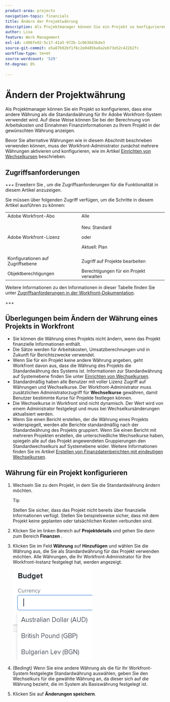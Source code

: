 ```yaml
---
product-area: projects
navigation-topic: financials
title: Ändern der Projektwährung
description: Als Projektmanager können Sie ein Projekt so konfigurieren, dass eine andere Währung als die Standardwährung für Ihr Adobe Workfront-System verwendet wird. Auf diese Weise können Sie bei der Berechnung von Arbeitskosten und Einnahmen Finanzinformationen zu Ihrem Projekt in der gewünschten Währung anzeigen.
author: Lisa
feature: Work Management
exl-id: c496fe92-5c17-41a5-972b-1c063643bde3
source-git-commit: e5a87b92bf1f6c2e0485ba8a2eb73e52c422b2fc
workflow-type: tm+mt
source-wordcount: '529'
ht-degree: 0%

---
```


# Ändern der Projektwährung

Als Projektmanager können Sie ein Projekt so konfigurieren, dass eine andere Währung als die Standardwährung für Ihr Adobe Workfront-System verwendet wird. Auf diese Weise können Sie bei der Berechnung von Arbeitskosten und Einnahmen Finanzinformationen zu Ihrem Projekt in der gewünschten Währung anzeigen.

Bevor Sie alternative Währungen wie in diesem Abschnitt beschrieben verwenden können, muss der Workfront-Administrator zunächst mehrere Währungen aktivieren und konfigurieren, wie im Artikel [Einrichten von Wechselkursen](../../../administration-and-setup/manage-workfront/exchange-rates/set-up-exchange-rates.md) beschrieben.

## Zugriffsanforderungen

+++ Erweitern Sie , um die Zugriffsanforderungen für die Funktionalität in diesem Artikel anzuzeigen.

Sie müssen über folgenden Zugriff verfügen, um die Schritte in diesem Artikel ausführen zu können:

<table style="table-layout:auto"> 
 <col> 
 <col> 
 <tbody> 
  <tr> 
   <td role="rowheader">Adobe Workfront-Abo</td> 
   <td>Alle</td> 
  </tr> 
  <tr> 
   <td role="rowheader">Adobe Workfront-Lizenz</td> 
   <td>
   <p>Neu: Standard</p>
   <p>oder</p>
   <p>Aktuell: Plan</p></td> 
  </tr> 
  <tr> 
   <td role="rowheader">Konfigurationen auf Zugriffsebene</td> 
   <td>Zugriff auf Projekte bearbeiten</td> 
  </tr> 
  <tr> 
   <td role="rowheader">Objektberechtigungen</td> 
   <td>Berechtigungen für ein Projekt verwalten</td> 
  </tr> 
 </tbody> 
</table>

Weitere Informationen zu den Informationen in dieser Tabelle finden Sie unter [Zugriffsanforderungen in der Workfront-Dokumentation](/help/quicksilver/administration-and-setup/add-users/access-levels-and-object-permissions/access-level-requirements-in-documentation.md).

+++

## Überlegungen beim Ändern der Währung eines Projekts in Workfront

* Sie können die Währung eines Projekts nicht ändern, wenn das Projekt finanzielle Informationen enthält.
* Die Sätze werden für Arbeitskosten, Umsatzberechnungen und in Zukunft für Berichtszwecke verwendet.
* Wenn Sie für ein Projekt keine andere Währung angeben, geht Workfront davon aus, dass die Währung des Projekts die Standardwährung des Systems ist. Informationen zur Standardwährung auf Systemebene finden Sie unter [Einrichten von Wechselkursen](../../../administration-and-setup/manage-workfront/exchange-rates/set-up-exchange-rates.md).
* Standardmäßig haben alle Benutzer mit voller Lizenz Zugriff auf Währungen und Wechselkurse. Der Workfront-Administrator muss zusätzlichen Administratorzugriff für **Wechselkurse** gewähren, damit Benutzer bestimmte Kurse für Projekte festlegen können.
* Die Wechselkurse in Workfront sind nicht dynamisch. Der Wert wird von einem Administrator festgelegt und muss bei Wechselkursänderungen aktualisiert werden.
* Wenn Sie einen Bericht erstellen, der die Währung eines Projekts widerspiegelt, werden alle Berichte standardmäßig nach der Standardwährung des Projekts gruppiert. Wenn Sie einen Bericht mit mehreren Projekten erstellen, die unterschiedliche Wechselkurse haben, spiegeln alle auf das Projekt angewendeten Gruppierungen den Standardwechselkurs auf Systemebene wider. Weitere Informationen finden Sie im Artikel [Erstellen von Finanzdatenberichten mit eindeutigen Wechselkursen](../../../reports-and-dashboards/reports/creating-and-managing-reports/create-financial-data-reports-unique-exchange-rates.md).

## Währung für ein Projekt konfigurieren

1. Wechseln Sie zu dem Projekt, in dem Sie die Standardwährung ändern möchten.

   >[!TIP]
   >
   >Stellen Sie sicher, dass das Projekt nicht bereits über finanzielle Informationen verfügt. Stellen Sie beispielsweise sicher, dass mit dem Projekt keine geplanten oder tatsächlichen Kosten verbunden sind.

1. Klicken Sie im linken Bereich auf **Projektdetails** und gehen Sie dann zum Bereich **Finanzen** .
1. Klicken Sie im Feld **Währung** auf **Hinzufügen** und wählen Sie die Währung aus, die Sie als Standardwährung für das Projekt verwenden möchten. Alle Währungen, die Ihr Workfront-Administrator für Ihre Workfront-Instanz festgelegt hat, werden angezeigt.

   ![](assets/currency-on-project-expanded-nwe.png)

1. (Bedingt) Wenn Sie eine andere Währung als die für Ihr Workfront-System festgelegte Standardwährung auswählen, geben Sie den Wechselkurs für die gewählte Währung an, da dieser sich auf die Währung bezieht, die im System als Basiswährung festgelegt ist.
1. Klicken Sie auf **Änderungen speichern**.
